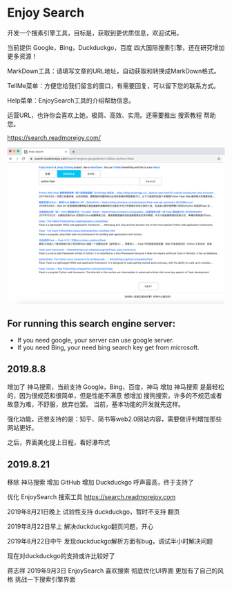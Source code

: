# Enjoy Search

开发一个搜素引擎工具，目标是，获取到更优质信息，欢迎试用。

当前提供 Google，Bing，Duckduckgo，百度 四大国际搜素引擎，还在研究增加更多资源！

MarkDown工具：请填写文章的URL地址，自动获取和转换成MarkDown格式。

TellMe菜单：方便您给我们留言的窗口，有需要回复，可以留下您的联系方式。

Help菜单：EnjoySearch工具的介绍帮助信息。

运营URL，也许你会喜欢上她，极简、高效、实用。还需要推出 搜索教程 帮助您。

https://search.readmorejoy.com/

![](image/python-flask-enjoy-search.png)

## For running this search engine server:
* If you need google, your server can use google server.
* If you need Bing, your need bing search key get from microsoft.

## 2019.8.8
增加了 神马搜索，当前支持 Google，Bing，百度，神马
增加 神马搜索 是最轻松的，因为很规范和很简单，但是性能不满意
想增加 搜狗搜索，许多的不规范或者故意为难，不舒服，放弃也罢。
当前，基本功能的开发就先这样。 

强化功能，还想支持的是：知乎、简书等web2.0网站内容，需要做评判增加那些网站更好。

之后，界面美化提上日程，看好瀑布式

## 2019.8.21
移除 神马搜索
增加 GitHub
增加 Duckduckgo 呼声最高，终于支持了

优化 EnjoySearch 搜索工具
https://search.readmorejoy.com

2019年8月21日晚上
试验性支持 duckduckgo，暂时不支持 翻页

2019年8月22日早上
解决duckduckgo翻页问题，开心

2019年8月22日中午
发现duckduckgo解析方面有bug，调试半小时解决问题

现在对duckduckgo的支持或许比较好了

蒋志祥 2019年9月3日
EnjoySearch 喜欢搜索
彻底优化UI界面
更加有了自己的风格
挑战一下搜索引擎界面

